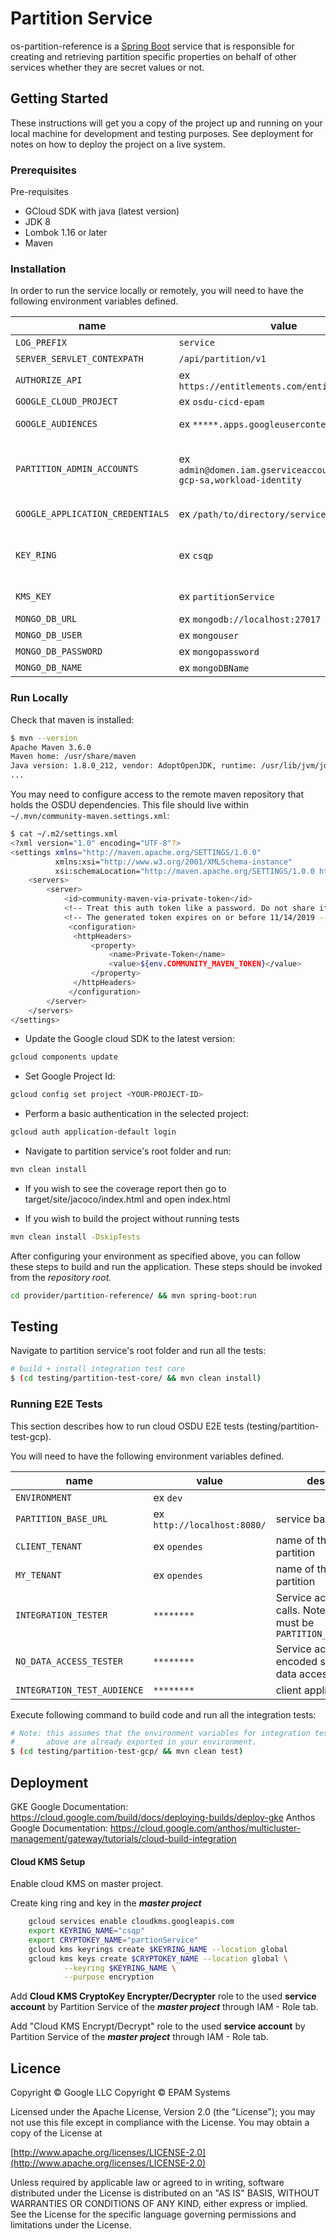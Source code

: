 # Partition Service
os-partition-reference is a [Spring Boot](https://spring.io/projects/spring-boot) service that is responsible for creating and retrieving partition specific properties on behalf of other services whether they are secret values or not.

## Getting Started
These instructions will get you a copy of the project up and running on your local machine for development and testing purposes. See deployment for notes on how to deploy the project on a live system.

### Prerequisites
Pre-requisites

* GCloud SDK with java (latest version)
* JDK 8
* Lombok 1.16 or later
* Maven

### Installation
In order to run the service locally or remotely, you will need to have the following environment variables defined.

| name | value | description | sensitive? | source |
| ---  | ---   | ---         | ---        | ---    |
| `LOG_PREFIX` | `service` | Logging prefix | no | - |
| `SERVER_SERVLET_CONTEXPATH` | `/api/partition/v1` | Servlet context path | no | - |
| `AUTHORIZE_API` | ex `https://entitlements.com/entitlements/v1` | Entitlements API endpoint | no | output of infrastructure deployment |
| `GOOGLE_CLOUD_PROJECT` | ex `osdu-cicd-epam` | Google Cloud Project Id| no | output of infrastructure deployment |
| `GOOGLE_AUDIENCES` | ex `*****.apps.googleusercontent.com` | Client ID for getting access to cloud resources | yes | https://console.cloud.google.com/apis/credentials |
| `PARTITION_ADMIN_ACCOUNTS` | ex `admin@domen.iam.gserviceaccount.com,osdu-gcp-sa,workload-identity` | List of partition admin account emails, could be in full form like `admin@domen.iam.gserviceaccount.com` or in `starts with` pattern like `osdu-gcp-sa`| no | - |
| `GOOGLE_APPLICATION_CREDENTIALS` | ex `/path/to/directory/service-key.json` | Service account credentials, you only need this if running locally | yes | https://console.cloud.google.com/iam-admin/serviceaccounts |
| `KEY_RING` | ex `csqp` | A key ring holds keys in a specific Google Cloud location and permit us to manage access control on groups of keys | yes | https://cloud.google.com/kms/docs/resource-hierarchy#key_rings |
| `KMS_KEY` | ex `partitionService` | A key exists on one key ring linked to a specific location. | yes | https://cloud.google.com/kms/docs/resource-hierarchy#key_rings |
| `MONGO_DB_URL` | ex `mongodb://localhost:27017` | Mongo DB Url| yes | output of infrastructure deployment |
| `MONGO_DB_USER` | ex `mongouser` | Mongo DB userName| yes | output of infrastructure deployment |
| `MONGO_DB_PASSWORD` | ex `mongopassword` | Mongo DB userPassword| yes | output of infrastructure deployment |
| `MONGO_DB_NAME` | ex `mongoDBName` | Mongo DB DbName| yes | output of infrastructure deployment |

### Run Locally
Check that maven is installed:

```bash
$ mvn --version
Apache Maven 3.6.0
Maven home: /usr/share/maven
Java version: 1.8.0_212, vendor: AdoptOpenJDK, runtime: /usr/lib/jvm/jdk8u212-b04/jre
...
```

You may need to configure access to the remote maven repository that holds the OSDU dependencies. This file should live within `~/.mvn/community-maven.settings.xml`:

```bash
$ cat ~/.m2/settings.xml
<?xml version="1.0" encoding="UTF-8"?>
<settings xmlns="http://maven.apache.org/SETTINGS/1.0.0"
          xmlns:xsi="http://www.w3.org/2001/XMLSchema-instance"
          xsi:schemaLocation="http://maven.apache.org/SETTINGS/1.0.0 http://maven.apache.org/xsd/settings-1.0.0.xsd">
    <servers>
        <server>
            <id>community-maven-via-private-token</id>
            <!-- Treat this auth token like a password. Do not share it with anyone, including Microsoft support. -->
            <!-- The generated token expires on or before 11/14/2019 -->
             <configuration>
              <httpHeaders>
                  <property>
                      <name>Private-Token</name>
                      <value>${env.COMMUNITY_MAVEN_TOKEN}</value>
                  </property>
              </httpHeaders>
             </configuration>
        </server>
    </servers>
</settings>
```
* Update the Google cloud SDK to the latest version:

```bash
gcloud components update
```
* Set Google Project Id:

```bash
gcloud config set project <YOUR-PROJECT-ID>
```

* Perform a basic authentication in the selected project:

```bash
gcloud auth application-default login
```

* Navigate to partition service's root folder and run:

```bash
mvn clean install   
```

* If you wish to see the coverage report then go to target/site/jacoco/index.html and open index.html

* If you wish to build the project without running tests

```bash
mvn clean install -DskipTests
```

After configuring your environment as specified above, you can follow these steps to build and run the application. These steps should be invoked from the *repository root.*

```bash
cd provider/partition-reference/ && mvn spring-boot:run
```

## Testing
Navigate to partition service's root folder and run all the tests:

```bash
# build + install integration test core
$ (cd testing/partition-test-core/ && mvn clean install)
```

### Running E2E Tests
This section describes how to run cloud OSDU E2E tests (testing/partition-test-gcp).

You will need to have the following environment variables defined.

| name | value | description | sensitive? | source |
| ---  | ---   | ---         | ---        | ---    |
| `ENVIRONMENT` | ex `dev` |  | no |  |
| `PARTITION_BASE_URL` | ex `http://localhost:8080/` | service base URL | yes |  |
| `CLIENT_TENANT` | ex `opendes` | name of the client partition | yes |  |
| `MY_TENANT` | ex `opendes` | name of the OSDU partition | yes |  |
| `INTEGRATION_TESTER` | `********` | Service account for API calls. Note: this user must be `PARTITION_ADMIN_ACCOUNT` | yes | https://console.cloud.google.com/iam-admin/serviceaccounts |
| `NO_DATA_ACCESS_TESTER` | `********` | Service account base64 encoded string without data access | yes | https://console.cloud.google.com/iam-admin/serviceaccounts |
| `INTEGRATION_TEST_AUDIENCE` | `********` | client application ID | yes | https://console.cloud.google.com/apis/credentials |

Execute following command to build code and run all the integration tests:

```bash
# Note: this assumes that the environment variables for integration tests as outlined
#       above are already exported in your environment.
$ (cd testing/partition-test-gcp/ && mvn clean test)
```

## Deployment
GKE Google Documentation: https://cloud.google.com/build/docs/deploying-builds/deploy-gke
Anthos Google Documentation: https://cloud.google.com/anthos/multicluster-management/gateway/tutorials/cloud-build-integration

#### Cloud KMS Setup

Enable cloud KMS on master project.

Create king ring and key in the ***master project***

```bash
    gcloud services enable cloudkms.googleapis.com
    export KEYRING_NAME="csqp"
    export CRYPTOKEY_NAME="partionService"
    gcloud kms keyrings create $KEYRING_NAME --location global
    gcloud kms keys create $CRYPTOKEY_NAME --location global \
    		--keyring $KEYRING_NAME \
    		--purpose encryption
```

Add **Cloud KMS CryptoKey Encrypter/Decrypter** role to the used **service account** by Partition Service of the ***master project*** through IAM - Role tab.

Add "Cloud KMS Encrypt/Decrypt" role to the used **service account** by Partition Service of the ***master project*** through IAM - Role tab.

## Licence
Copyright © Google LLC
Copyright © EPAM Systems

Licensed under the Apache License, Version 2.0 (the "License");
you may not use this file except in compliance with the License.
You may obtain a copy of the License at

[http://www.apache.org/licenses/LICENSE-2.0](http://www.apache.org/licenses/LICENSE-2.0)

Unless required by applicable law or agreed to in writing, software
distributed under the License is distributed on an "AS IS" BASIS,
WITHOUT WARRANTIES OR CONDITIONS OF ANY KIND, either express or implied.
See the License for the specific language governing permissions and
limitations under the License.

